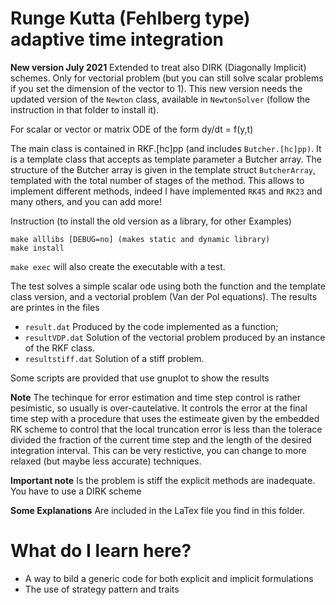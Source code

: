 # Runge Kutta (Fehlberg type) adaptive time integration #

**New version July 2021** Extended to treat also DIRK (Diagonally
Implicit) schemes. Only for vectorial problem (but you can still solve
scalar problems if you set the dimension of the vector to 1). This new
version needs the updated version of the `Newton` class, available in
`NewtonSolver` (follow the instruction in that folder to install it).



For scalar or vector or matrix ODE of the form dy/dt = f(y,t)

The main class is contained in RKF.[hc]pp (and includes
`Butcher.[hc]pp)`. It is a template class that accepts as template
parameter a Butcher array. The structure of the Butcher array is given
in the template struct `ButcherArray`, templated with the total number
of stages of the method. This allows to implement different methods,
indeed I have implemented  `RK45` and `RK23` and many others, and you can add more! 

Instruction (to install the old version as a library, for other Examples)

    make alllibs [DEBUG=no] (makes static and dynamic library)
    make install 

`make exec` will also create the executable with a test.

The test solves a simple scalar ode using both the function and the template class version, and a vectorial problem (Van der Pol equations). The results are printes in the files

* `result.dat`  Produced by the code implemented as a function;
* `resultVDP.dat` Solution of the vectorial problem produced by an instance of the RKF class.
* `resultstiff.dat` Solution of a stiff problem.

Some scripts are provided that use gnuplot to show the results

**Note** The techinque for error estimation and time step control is
rather pesimistic, so usually is over-cautelative. It controls the
error at the final time step with a procedure that uses the estimeate
given by the embedded RK scheme to control that the local truncation
error is less than the tolerace divided the fraction of the current
time step and the length of the desired integration interval. This can
be very restictive, you can change to more relaxed (but maybe less
accurate) techniques.

**Important note** Is the problem is stiff the explicit methods are inadequate.
You have to use a DIRK scheme

**Some Explanations** Are included in the LaTex file you find in this folder.

# What do I learn here? #
- A way to bild a generic code for both explicit and implicit formulations
- The use of strategy pattern and traits

